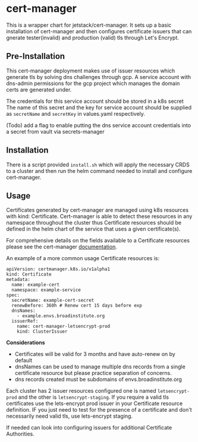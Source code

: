 # cert-manager

This is a wrapper chart for jetstack/cert-manager. It sets up a basic installation of cert-manager and then configures certificate 
issuers that can gnerate tester(invalid) and production (valid) tls through Let's Encrypt.

## Pre-Installation
This cert-manager deployment makes use of issuer resources which generate tls by solving dns challenges through gcp. A service account 
with dns-admin permissions for the gcp project which manages the domain certs are generated under.

The credentials for this service account should be stored in a k8s secret The name of this secret and the key for service account should be supplied 
as `secretName` and `secretKey` in values.yaml respectively. 

(Todo) add a flag to enable putting the dns service account credentials into a secret from vault via secrets-manager

## Installation

There is a script provided `install.sh` which will apply the necessary CRDS to a cluster and then run the helm command needed to install and configure cert-manager.

## Usage 

Certificates generated by cert-manager are managed using k8s resources with kind: Certificate. 
Cert-manager is able to detect these resources in any namespace throughout the cluster thus Certificate resources should be defined in the helm chart of the service
that uses a given certificate(s). 

For comprehensive details on the fields available to a Certificate resources please see the cert-manager [documentation](https://cert-manager.io/docs/usage/certificate/).

An example of a more common usage Certificate resources is:
```
apiVersion: certmanager.k8s.io/v1alpha1
kind: Certificate
metadata:
  name: example-cert
  namespace: example-service
spec:
  secretName: example-cert-secret
  renewBefore: 360h # Renew cert 15 days before exp
  dnsNames:
    - example.envs.broadinstitute.org
  issuerRef:
    name: cert-manager-letsencrypt-prod
    kind: ClusterIssuer
```

**Considerations**
+ Certificates will be valid for 3 months and have auto-renew on by default
+ dnsNames can be used to manage multiple dns records from a single certificate resource but please practice separation of concerns.
+ dns records created must be subdomains of envs.broadinstitute.org

Each cluster has 2 issuer resources configured one is named `letsencrypt-prod` and the other is `letsencrypt-staging`. If you require a valid tls certificates use the lets-encrypt prod issuer in your Certificate resource definition. IF you just need to test for the presence of a certificate and don't necessarily need valid tls, use lets-encrypt staging. 


If needed can look into configuring issuers for additional Certificate Authorities. 
